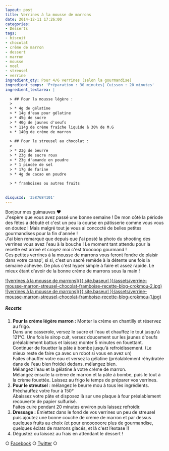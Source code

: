 ```yaml
---
layout: post
title: Verrines à la mousse de marrons
date: 2014-12-11 17:26:00
categories: 
- Desserts
tags: 
- biscuit
- chocolat
- crème de marron
- dessert
- marron
- mousse
- noel
- streusel
- verrine
ingredient_qty: Pour 4/6 verrines (selon la gourmandise)
ingredient_temps: 'Préparation : 30 minutes| Cuisson : 20 minutes'
ingredient_textarea: |
  
  > ## Pour la mousse légère :
  > 
  > * 4g de gélatine
  > * 14g d'eau pour gélatine
  > * 45g de sucre
  > * 40g de jaunes d'oeufs
  > * 114g de crème fraîche liquide à 30% de M.G
  > * 140g de crème de marron
  
  > ## Pour le streusel au chocolat :
  > 
  > * 23g de beurre
  > * 23g de sucre roux
  > * 23g d'amande en poudre
  > * 1 pincée de sel
  > * 17g de farine
  > * 4g de cacao en poudre
  
  > * framboises ou autres fruits
  
  
disqusId: '3587684101'
---
```


Bonjour mes guimauves ❤  
J'espère que vous avez passé une bonne semaine ! De mon côté la période des fêtes a débuté et c'est un peu la course en pâtisserie comme vous vous en doutez ! Mais malgré tout je vous ai concocté de belles petites gourmandises pour la fin d'année !  
J'ai bien remarqué que depuis que j'ai posté la photo du shooting des verrines vous avez l'eau à la bouche ! Le moment tant attendu pour la recette est arrivé et croyez moi c'est trooooop gourmand !  
Ces petites verrines à la mousse de marrons vous feront fondre de plaisir dans votre canap', si si, c'est un sacré remède à la détente une fois la semaine achevée. De plus c'est hyper simple à faire et assez rapide. Le mieux étant d'avoir de la bonne crème de marrons sous la main !

[![verrines à la mousse de marrons]({{ site.baseurl }}/assets/verrine-mousse-marron-streusel-chocolat-framboise-recette-blog-crokmou-2.jpg)](http://www.crokmou.com/wp-content/uploads/2015/03/verrine-mousse-marron-streusel-chocolat-framboise-recette-blog-crokmou-2.jpg) [![verrines à la mousse de marrons]({{ site.baseurl }}/assets/verrine-mousse-marron-streusel-chocolat-framboise-recette-blog-crokmou-1.jpg)](http://www.crokmou.com/wp-content/uploads/2015/03/verrine-mousse-marron-streusel-chocolat-framboise-recette-blog-crokmou-1.jpg)

##### Recette

1.  **Pour la crème légère marron :** Monter la crème en chantilly et réservez au frigo.  
    Dans une casserole, versez le sucre et l'eau et chauffez le tout jusqu'à 121°C. Une fois le sirop cuit, versez doucement sur les jaunes d'oeufs préalablement battus et laissez monter 5 minutes en fouettant. Continuer de fouetter la pâte à bombe jusqu'à refroidissement. (Le mieux reste de faire ça avec un robot si vous en avez un)  
    Faites chauffer votre eau et versez la gélatine (préalablement réhydratée dans de l'eau bien froide) dedans, mélangez bien.  
    Mélangez l'eau et la gélatine à votre crème de marron.  
    Mélangez ensuite la crème de marron et la pâte à bombe, puis le tout à la crème fouettée. Laissez au frigo le temps de préparer vos verrines.
2.  **Pour le streutsel** : mélangez le beurre mou à tous les ingrédients.  
    Préchauffez votre four à 150°  
    Abaissez votre pâte et disposez là sur une plaque à four préalablement recouverte de papier sulfurisé.  
    Faites cuire pendant 20 minutes environ puis laissez refroidir.
3.  **Dressage :** Émiettez dans le fond de vos verrines un peu de streusel puis ajoutez une bonne couche de crème de marron et par dessus quelques fruits au choix (et pour encooooore plus de gourmandise, quelques éclats de marrons glacés, et là c'est l’extase !)
4.  Dégustez ou laissez au frais en attendant le dessert !

○ [Facebook](https://www.facebook.com/crokmou.blog) ○ [Twitter](https://twitter.com/Crokmou) ○